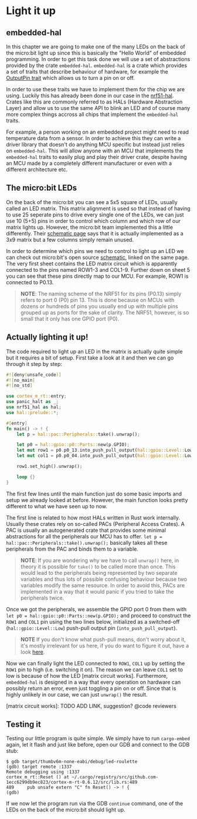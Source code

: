 # Light it up
## embedded-hal

In this chapter we are going to make one of the many LEDs on the back of the micro:bit light up since this is
basically the "Hello World" of embedded programming. In order to get this task done we will use a set of
abstractions provided by the crate `embedded-hal`. `embedded-hal` is a crate which provides a set of traits
that describe behaviour of hardware, for example the [OutputPin trait] which allows us to turn a pin on or off.

In order to use these traits we have to implement them for the chip we are using. Luckily this has already been done
in our case in the [nrf51-hal]. Crates like this are commonly referred to as HALs (Hardware Abstraction Layer)
and allow us to use the same API to blink an LED and of course many more complex things accross all chips that implement
the `embedded-hal` traits.

For example, a person working on an embedded project might need to read temperature data from a sensor. In
order to achieve this they can write a driver library that doesn't do anything MCU specific but instead just relies on
`embedded-hal`. This will allow anyone with an MCU that implements the `embedded-hal` traits to easily plug and play
their driver crate, despite having an MCU made by a completely different manufacturer or even with a different architecture etc.

[OutputPin trait]: https://docs.rs/embedded-hal/0.2.4/embedded_hal/digital/v2/trait.OutputPin.html
[nrf51-hal]: https://crates.io/crates/nrf51-hal

## The micro:bit LEDs

On the back of the micro:bit you can see a 5x5 square of LEDs, usually called an LED matrix. This matrix alignment is
used so that instead of having to use 25 seperate pins to drive every single one of the LEDs, we can just use 10 (5+5) pins in
order to control which column and which row of our matrix lights up. However, the micro:bit team implemented this a
little differently. Their [schematic page] says that it is actually implemented as a 3x9 matrix but a few columns simply
remain unused.

In order to determine which pins we need to control to light up an LED we can check out
micro:bit's open source [schematic], linked on the same page. The very first sheet contains the LED matrix circuit which
is apparently connected to the pins named ROW1-3 and COL1-9. Further down on sheet 5 you can see that these pins
directly map to our MCU. For example, ROW1 is connected to P0.13.

> **NOTE**: The naming scheme of the NRF51 for its pins (P0.13) simply refers to port 0 (P0) pin 13. This is done
> because on MCUs with dozens or hundreds of pins you usually end up with multiple pins grouped up as ports for the sake of
> clarity. The NRF51, however, is so small that it only has one GPIO port (P0).

[schematic page]: https://tech.microbit.org/hardware/schematic/
[schematic]: https://github.com/bbcmicrobit/hardware/blob/master/V1.5/SCH_BBC-Microbit_V1.5.PDF

## Actually lighting it up!

The code required to light up an LED in the matrix is actually quite simple but it requires a bit of setup. First take
a look at it and then we can go through it step by step:

```rust
#![deny(unsafe_code)]
#![no_main]
#![no_std]

use cortex_m_rt::entry;
use panic_halt as _;
use nrf51_hal as hal;
use hal::prelude::*;

#[entry]
fn main() -> ! {
    let p = hal::pac::Peripherals::take().unwrap();

    let p0 = hal::gpio::p0::Parts::new(p.GPIO);
    let mut row1 = p0.p0_13.into_push_pull_output(hal::gpio::Level::Low);
    let mut col1 = p0.p0_04.into_push_pull_output(hal::gpio::Level::Low);

    row1.set_high().unwrap();

    loop {}
}
```

The first few lines until the main function just do some basic imports and setup we already looked at before.
However, the main function looks pretty different to what we have seen up to now.

The first line is related to how most HALs written in Rust work internally. Usually these crates rely on so-called
PACs (Peripheral Access Crates). A PAC is usually an autogenerated crate that provides some minimal abstractions
for all the peripherals our MCU has to offer. `let p = hal::pac::Peripherals::take().unwrap();` basically takes all
these peripherals from the PAC and binds them to a variable.

> **NOTE**: If you are wondering why we have to call `unwrap()` here, in theory it is possible for `take()` to be called
> more than once. This would lead to the peripherals being represented by two separate variables and thus lots of
> possible confusing behaviour because two variables modify the same resource. In order to avoid this, PACs are
> implemented in a way that it would panic if you tried to take the peripherals twice.

Once we got the peripherals, we assemble the GPIO port 0 from them with `let p0 = hal::gpio::p0::Parts::new(p.GPIO);` and
proceed to construct the `ROW1` and `COL1` pin using the two lines below, initialized as a switched-off
(`hal::gpio::Level::Low`) push-pull output pin (`into_push_pull_output`).

> **NOTE** If you don't know what push-pull means, don't worry about it, it's mostly irrelevant for us here, if you do
> want to figure it out, have a look [here](https://en.wikipedia.org/wiki/Push%E2%80%93pull_output).

Now we can finally light the LED connected to `ROW1`, `COL1` up by setting the `ROW1` pin to high (i.e. switching it on).
The reason we can leave `COL1` set to low is because of how the LED [matrix circuit works]. Furthermore, `embedded-hal` is
designed in a way that every operation on hardware can possibly return an error, even just toggling a pin on or off. Since
that is highly unlikely in our case, we can just `unwrap()` the result.

[matrix circuit works]: TODO ADD LINK, suggestion? @code reviewers

## Testing it

Testing our little program is quite simple. We simply have to run `cargo-embed` again, let it flash and just like before,
open our GDB and connect to the GDB stub:

```
$ gdb target/thumbv6m-none-eabi/debug/led-roulette
(gdb) target remote :1337
Remote debugging using :1337
cortex_m_rt::Reset () at ~/.cargo/registry/src/github.com-1ecc6299db9ec823/cortex-m-rt-0.6.12/src/lib.rs:489
489     pub unsafe extern "C" fn Reset() -> ! {
(gdb)
```

If we now let the program run via the GDB `continue` command, one of the LEDs on the back of the micro:bit should light
up.
